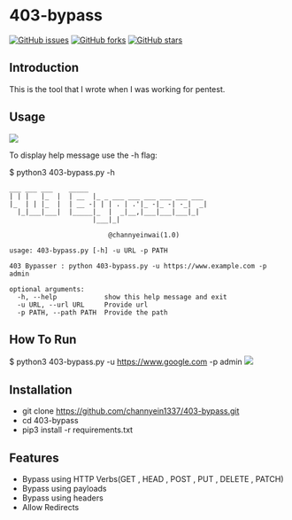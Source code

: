 # 403-bypass

[![GitHub issues](https://img.shields.io/github/issues/channyein1337/403-bypass)](https://github.com/channyein1337/403-bypass/issues)
[![GitHub forks](https://img.shields.io/github/forks/channyein1337/403-bypass)](https://github.com/channyein1337/403-bypass/network)
[![GitHub stars](https://img.shields.io/github/stars/channyein1337/403-bypass)](https://github.com/channyein1337/403-bypass/stargazers)

## Introduction

This is the tool that I wrote when I was working for pentest. 

## Usage 

![](https://raw.githubusercontent.com/channyein1337/403-bypass/main/image/usage.png)

To display help message use the -h flag:

$ python3 403-bypass.py -h

```
___ ___ ___    _____
| | |   |_  |  | __  |_ _ ___ ___ ___ ___ ___ ___
|_  | | |_  |  | __ -| | | . | .'|_ -|_ -| -_|  _|
  |_|___|___|  |_____|_  |  _|__,|___|___|___|_|
                     |___|_|

                         @channyeinwai(1.0)

usage: 403-bypass.py [-h] -u URL -p PATH

403 Bypasser : python 403-bypass.py -u https://www.example.com -p admin

optional arguments:
  -h, --help            show this help message and exit
  -u URL, --url URL     Provide url
  -p PATH, --path PATH  Provide the path
```
## How To Run
$ python3 403-bypass.py -u https://www.google.com -p admin
![](https://raw.githubusercontent.com/channyein1337/403-bypass/main/image/run.png)

## Installation

- git clone https://github.com/channyein1337/403-bypass.git
- cd 403-bypass
- pip3 install -r requirements.txt

## Features
- Bypass using HTTP Verbs(GET , HEAD , POST , PUT , DELETE , PATCH)
- Bypass using payloads
- Bypass using headers
- Allow Redirects
